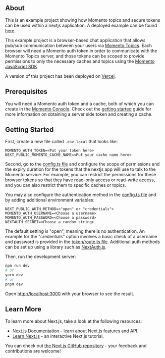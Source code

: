## About

This is an example project showing how Momento topics and secure tokens can be used within a nextjs application. A deployed example can be found [here](https://momento-nextjs-chat.vercel.app).

This example project is a browser-based chat application that allows pub/sub communication between your users via [Momento Topics](https://docs.momentohq.com/introduction/momento-topics). Each browser will need a Momento auth token in order to communicate with the Momento Topics server, and those tokens can be scoped to provide permissions to only the necessary caches and topics using the [Momento JavaScript SDK](https://github.com/momentohq/client-sdk-javascript).

A version of this project has been deployed on [Vercel](https://momento-nextjs-chat.vercel.app).

## Prerequisites

You will need a Momento auth token and a cache, both of which you can create in the [Momento Console](https://console.gomomento.com). Check out the [getting started](https://docs.momentohq.com/getting-started) guide for more information on obtaining a server side token and creating a cache.

## Getting Started

First, create a new file called `.env.local` that looks like: 

```
MOMENTO_AUTH_TOKEN=<Put your token here>
NEXT_PUBLIC_MOMENTO_CACHE_NAME=<Put your cache name here>
```

Second, go to the [config.ts file](./src/app/api/momento/token/config.ts) and configure the scope of permissions and the expiry duration for the tokens that the nextjs app will use to talk to the Momento service. For example, you can restrict the permissions for these browser tokens so that they have read-only access or read-write access, and you can also restrict them to specific caches or topics.

You may also configure the authentication method in the [config.ts file](./src/app/api/momento/token/config.ts) and by adding additional environment variables:

```
NEXT_PUBLIC_AUTH_METHOD=<"open" or "credentials">
MOMENTO_AUTH_USERNAME=<Choose a username>
MOMENTO_AUTH_PASSWORD=<Choose a password>
NEXTAUTH_SECRET=<Choose a random string>
```

The default setting is "open", meaning there is no authentication. An example for the "credentials" option involves a basic check of a username and password is provided in the [token/route.ts file](./src/app/api/momento/token/route.ts). Additional auth methods can be set up using a library such as [NextAuth.js](https://next-auth.js.org/).

Then, run the development server:

```bash
npm run dev
# or
yarn dev
# or
pnpm dev
```

Open [http://localhost:3000](http://localhost:3000) with your browser to see the result.

## Learn More

To learn more about Next.js, take a look at the following resources:

- [Next.js Documentation](https://nextjs.org/docs) - learn about Next.js features and API.
- [Learn Next.js](https://nextjs.org/learn) - an interactive Next.js tutorial.

You can check out [the Next.js GitHub repository](https://github.com/vercel/next.js/) - your feedback and contributions are welcome!

